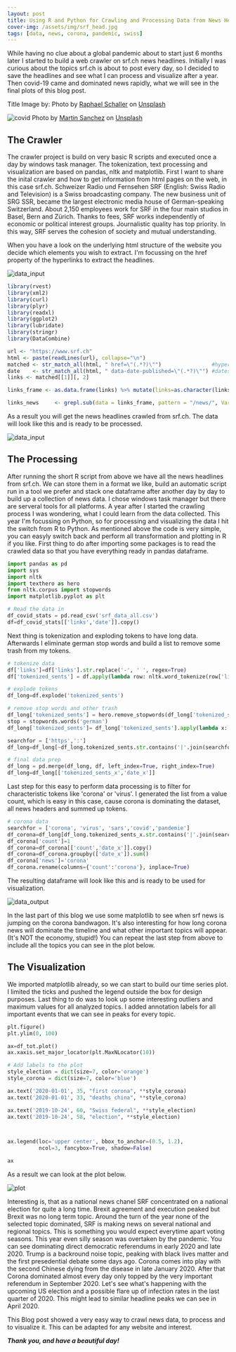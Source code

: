 ```yaml
---
layout: post
title: Using R and Python for Crawling and Processing Data from News Headlines.  
cover-img: /assets/img/srf_head.jpg
tags: [data, news, corona, pandemic, swiss]
---
```


While having no clue about a global pandemic about to start just 6 months later I started to build a web crawler on srf.ch news headlines. Initially I was curious about the topics srf.ch is about to post every day, so I decided to save the headlines and see what I can process and visualize after a year. Then covid-19 came and dominated news rapidly, what we will see in the final plots of this blog post.

Title Image by: <span>Photo by <a href="https://unsplash.com/@raphaelphotoch?utm_source=unsplash&amp;utm_medium=referral&amp;utm_content=creditCopyText">Raphael Schaller</a> on <a href="https://unsplash.com/s/photos/words?utm_source=unsplash&amp;utm_medium=referral&amp;utm_content=creditCopyText">Unsplash</a></span>


![covid](/assets/img/srf.jpg)
<span>Photo by <a href="https://unsplash.com/@martinsanchez?utm_source=unsplash&amp;utm_medium=referral&amp;utm_content=creditCopyText">Martin Sanchez</a> on <a href="https://unsplash.com/s/photos/news-corona?utm_source=unsplash&amp;utm_medium=referral&amp;utm_content=creditCopyText">Unsplash</a></span> 

## The Crawler

The crawler project is build on very basic R scripts and executed once a day by windows task manager. The tokenization, text processing and visualization are based on pandas, nltk and matplotlib.
First I want to share the inital crawler and how to get information from html pages on the web, in this case srf.ch. Schweizer Radio und Fernsehen SRF (English: Swiss Radio and Television) is a Swiss broadcasting company. The new business unit of SRG SSR, became the largest electronic media house of German-speaking Switzerland. About 2,150 employees work for SRF in the four main studios in Basel, Bern and Zürich. Thanks to fees, SRF works independently of economic or political interest groups. Journalistic quality has top priority. In this way, SRF serves the cohesion of society and mutual understanding.

When you have a look on the underlying html structure of the website you decide which elements you wish to extract. I'm focussing on the href property of the hyperlinks to extract the headlines. 

![data_input](/assets/img/crawling_srf/website_input.jpg)

```R
library(rvest)
library(xml2)
library(curl)
library(plyr)
library(readxl)
library(ggplot2)
library(lubridate)
library(stringr)
library(DataCombine)

url <- "https://www.srf.ch"
html <- paste(readLines(url), collapse="\n")
matched <- str_match_all(html, " href=\"(.*?)\"")                #hyperlinks
date    <- str_match_all(html, " data-date-published=\"(.*?)\"") #dates
links <- matched[[1]][, 2]

links_frame <- as.data.frame(links) %>% mutate(links=as.character(links)) %>% mutate(date=Sys.Date())

links_news     <- grepl.sub(data = links_frame, pattern = "/news/", Var = "links")
```
As a result you will get the news headlines crawled from srf.ch. The data will look like this and is ready to be processed.

![data_input](/assets/img/crawling_srf/data_input.jpg)

## The Processing

After running the short R script from above we have all the news headlines from srf.ch. We can store them in a format we like, build an automatic script run in a tool we prefer and stack one dataframe after another day by day to build up a collection of news data. I chose windows task manager but there are serveral tools for all platforms.
A year after I started the crawling process I was wondering, what I could learn from the data collected. This year I'm focussing on Python, so for processing and visualizing the data I hit the switch from R to Python. As mentioned above the code is very simple, you can easyly switch back and perform all transformation and plotting in R if you like. First thing to do after importing some packages is to read the crawled data so that you have everything ready in pandas dataframe.

```python
import pandas as pd
import sys
import nltk
import texthero as hero
from nltk.corpus import stopwords
import matplotlib.pyplot as plt

# Read the data in
df_covid_stats = pd.read_csv('srf_data_all.csv')
df=df_covid_stats[['links','date']].copy()

```
Next thing is tokenization and exploding tokens to have long data. Afterwards I eliminate german stop words and build a list to remove some trash from my tokens.

```python
# tokenize data
df['links']=df['links'].str.replace('-', ' ', regex=True)
df['tokenized_sents'] = df.apply(lambda row: nltk.word_tokenize(row['links'], language='german'), axis=1)

# explode tokens
df_long=df.explode('tokenized_sents')

# remove stop words and other trash
df_long['tokenized_sents'] = hero.remove_stopwords(df_long['tokenized_sents'])
stop = stopwords.words('german')
df_long['tokenized_sents']= df_long['tokenized_sents'].apply(lambda x: ' '.join([word for word in x.split() if word not in (stop)]))

searchfor = ['https',':']
df_long=df_long[~df_long.tokenized_sents.str.contains('|'.join(searchfor), regex= True, na=False)]

# final data prep
df_long = pd.merge(df_long, df, left_index=True, right_index=True)
df_long=df_long[['tokenized_sents_x','date_x']]
```
Last step for this easy to perform data processing is to filter for characteristic tokens like 'corona' or 'virus'. I generated the list from a value count, which is easy in this case, cause corona is dominating the dataset, all news headers and summed up tokens. 

```python
# corona data
searchfor = ['corona', 'virus', 'sars','covid','pandemie']
df_corona=df_long[df_long.tokenized_sents_x.str.contains('|'.join(searchfor), regex= True, na=False)]
df_corona['count']=1
df_corona=df_corona[['count','date_x']].copy()
df_corona=df_corona.groupby(['date_x']).sum()
df_corona['news']='corona'
df_corona.rename(columns={'count':'corona'}, inplace=True)

```
The resulting dataframe will look like this and is ready to be used for visualization.

![data_output](/assets/img/crawling_srf/data_output.jpg)

In the last part of this blog we use some matplotlib to see when srf news is jumping on the corona bandwagon. It's also interesting for how long corona news will dominate the timeline and what other important topics will appear. (It's NOT the economy, stupid!) You can repeat the last step from above to include all the topics you can see in the plot below. 

## The Visualization

We imported matplotlib already, so we can start to build our time series plot. I limited the ticks and pushed the legend outside the box for design purposes. Last thing to do was to look up some interesting outliers and maximum values for all analyzed topics. I added annotation labels for all important events that we can see in peaks for every topic.

```python
plt.figure()
plt.ylim(0, 100)

ax=df_tot.plot()
ax.xaxis.set_major_locator(plt.MaxNLocator(10))

# Add labels to the plot
style_election = dict(size=7, color='orange')
style_corona = dict(size=7, color='blue')

ax.text('2020-01-01', 35, "first corona", **style_corona)
ax.text('2020-01-01', 33, "deaths china", **style_corona)

ax.text('2019-10-24', 60, "Swiss federal", **style_election)
ax.text('2019-10-24', 58, "election", **style_election)



ax.legend(loc='upper center', bbox_to_anchor=(0.5, 1.2),
          ncol=3, fancybox=True, shadow=False)

ax
```
As a result we can look at the plot below.

![plot](/assets/img/srf_news.jpg)

Interesting is, that as a national news chanel SRF concentrated on a national election for quite a long time. Brexit agreement and execution peaked but Brexit was no long term topic. Around the turn of the year none of the selected topic dominated, SRF is making news on several national and regional topics. This is something you would expect everytime apart voting seasons. This year even silly season was overtaken by the pandemic. You can see dominating direct democratic referendums in early 2020 and late 2020. Trump is a backround noise topic, peaking with black lives matter and the first presedential debate some days ago. Corona comes into play with the second Chinese dying from the disease in late January 2020. After that Corona dominated almost every day only topped by the very important referendum in September 2020. Let's see what's happening with the upcoming US election and a possible flare up of infection rates in the last quarter of 2020. This might lead to similar headline peaks we can see in April 2020.

This Blog post showed a very easy way to crawl news data, to process and to visualize it. This can be adapted for any website and interest.

***Thank you, and have a beautiful day!***
